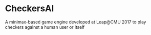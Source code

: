 # CheckersAI
A minimax-based game engine developed at Leap@CMU 2017 to play checkers against a human user or itself
